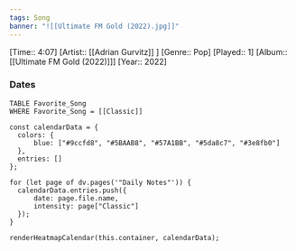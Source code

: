 ```yaml
---
tags: Song  
banner: "![[Ultimate FM Gold (2022).jpg]]"
---
```

[Time:: 4:07]
[Artist:: [[Adrian Gurvitz]] ]
[Genre:: Pop]
[Played:: 1]
[Album:: [[Ultimate FM Gold (2022)]]]
[Year:: 2022]
### Dates
````dataview
TABLE Favorite_Song
WHERE Favorite_Song = [[Classic]]
````
  ```dataviewjs
const calendarData = { 
	colors: { 
		blue: ["#9ccfd8", "#5BAAB8", "#57A1BB", "#5da8c7", "#3e8fb0"] 
	}, 
	entries: [] 
}; 

for (let page of dv.pages('"Daily Notes"')) { 
	calendarData.entries.push({ 
		date: page.file.name, 
		intensity: page["Classic"]
	}); 
} 

renderHeatmapCalendar(this.container, calendarData);
```
